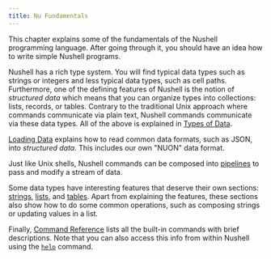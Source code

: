 ```yaml
---
title: Nu Fundamentals
---
```


This chapter explains some of the fundamentals of the Nushell programming language.
After going through it, you should have an idea how to write simple Nushell programs.

Nushell has a rich type system.
You will find typical data types such as strings or integers and less typical data types, such as cell paths.
Furthermore, one of the defining features of Nushell is the notion of _structured data_ which means that you can organize types into collections: lists, records, or tables.
Contrary to the traditional Unix approach where commands communicate via plain text, Nushell commands communicate via these data types.
All of the above is explained in [Types of Data](types_of_data).

[Loading Data](loading_data) explains how to read common data formats, such as JSON, into _structured data_. This includes our own "NUON" data format.

Just like Unix shells, Nushell commands can be composed into [pipelines](pipelines) to pass and modify a stream of data.

Some data types have interesting features that deserve their own sections: [strings](working_with_strings), [lists](working_with_lists), and [tables](working_with_tables).
Apart from explaining the features, these sections also show how to do some common operations, such as composing strings or updating values in a list.

Finally, [Command Reference](/commands/) lists all the built-in commands with brief descriptions.
Note that you can also access this info from within Nushell using the [`help`](/commands/docs/help) command.
